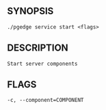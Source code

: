 ## SYNOPSIS
    ./pgedge service start <flags>
 
## DESCRIPTION
    Start server components
 
## FLAGS
    -c, --component=COMPONENT
    
    

